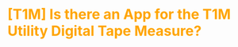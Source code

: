 # <span style="color: orange">[T1M] Is there an App for the T1M Utility Digital Tape Measure?</span>
